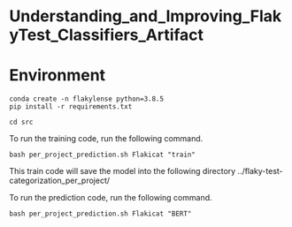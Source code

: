 # Understanding_and_Improving_FlakyTest_Classifiers_Artifact

# Environment
```shell
conda create -n flakylense python=3.8.5
pip install -r requirements.txt
```

```shell
cd src
```

To run the training code, run the following command.

```shell
bash per_project_prediction.sh Flakicat "train"
```

This train code will save the model into the following directory ../flaky-test-categorization_per_project/

To run the prediction code, run the following command.

```shell
bash per_project_prediction.sh Flakicat "BERT"
```

